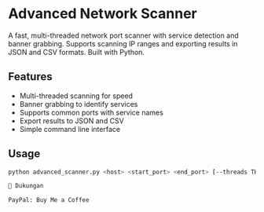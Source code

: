 # Advanced Network Scanner

A fast, multi-threaded network port scanner with service detection and banner grabbing.
Supports scanning IP ranges and exporting results in JSON and CSV formats.
Built with Python.

## Features

- Multi-threaded scanning for speed
- Banner grabbing to identify services
- Supports common ports with service names
- Export results to JSON and CSV
- Simple command line interface

## Usage

```bash
python advanced_scanner.py <host> <start_port> <end_port> [--threads THREADS] [--json] [--csv]

🍺 Dukungan

PayPal: Buy Me a Coffee
